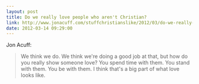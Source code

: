 ```yaml
---
layout: post
title: Do we really love people who aren't Christian?
link: http://www.jonacuff.com/stuffchristianslike/2012/03/do-we-really-love-people-who-arent-christian/
date: 2012-03-14 09:29:00
---
```


Jon Acuff:
> We think we do. We think we're doing a good job at that, but how do
> you really show someone love? You spend time with them. You stand with
> them. You be with them. I think that's a big part of what love looks
> like.

